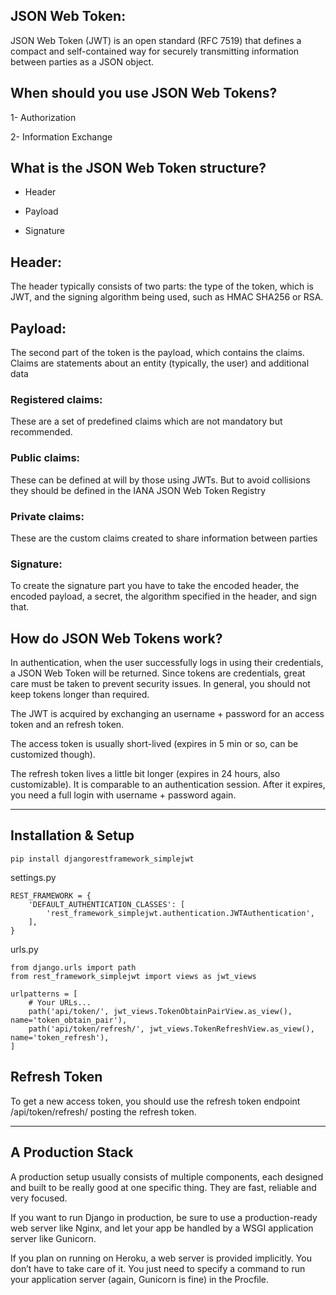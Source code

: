 ## JSON Web Token:

JSON Web Token (JWT) is an open standard (RFC 7519) that defines a compact and self-contained way for securely transmitting information between parties as a JSON object.

## When should you use JSON Web Tokens?

1- Authorization

2- Information Exchange

## What is the JSON Web Token structure?

 * Header

 * Payload

 * Signature

## Header:

The header typically consists of two parts: the type of the token, which is JWT, and the signing algorithm being used, such as HMAC SHA256 or RSA.

## Payload:

The second part of the token is the payload, which contains the claims. Claims are statements about an entity (typically, the user) and additional data

### Registered claims:

These are a set of predefined claims which are not mandatory but recommended.

### Public claims:

These can be defined at will by those using JWTs. But to avoid collisions they should be defined in the IANA JSON Web Token Registry

### Private claims:

These are the custom claims created to share information between parties

### Signature:

To create the signature part you have to take the encoded header, the encoded payload, a secret, the algorithm specified in the header, and sign that.

## How do JSON Web Tokens work?

In authentication, when the user successfully logs in using their credentials, a JSON Web Token will be returned. Since tokens are credentials, great care must be taken to prevent security issues. In general, you should not keep tokens longer than required.

The JWT is acquired by exchanging an username + password for an access token and an refresh token.

The access token is usually short-lived (expires in 5 min or so, can be customized though).

The refresh token lives a little bit longer (expires in 24 hours, also customizable). It is comparable to an authentication session. After it expires, you need a full login with username + password again.

-------------------------------------------------------------

## Installation & Setup

``` pip install djangorestframework_simplejwt ```

settings.py

```
REST_FRAMEWORK = {
    'DEFAULT_AUTHENTICATION_CLASSES': [
        'rest_framework_simplejwt.authentication.JWTAuthentication',
    ],
}

```

urls.py

```
from django.urls import path
from rest_framework_simplejwt import views as jwt_views

urlpatterns = [
    # Your URLs...
    path('api/token/', jwt_views.TokenObtainPairView.as_view(), name='token_obtain_pair'),
    path('api/token/refresh/', jwt_views.TokenRefreshView.as_view(), name='token_refresh'),
]

```

## Refresh Token

To get a new access token, you should use the refresh token endpoint /api/token/refresh/ posting the refresh token.

--------------------------------------------------------------

## A Production Stack

A production setup usually consists of multiple components, each designed and built to be really good at one specific thing. They are fast, reliable and very focused.

If you want to run Django in production, be sure to use a production-ready web server like Nginx, and let your app be handled by a WSGI application server like Gunicorn.

If you plan on running on Heroku, a web server is provided implicitly. You don’t have to take care of it. You just need to specify a command to run your application server (again, Gunicorn is fine) in the Procfile.